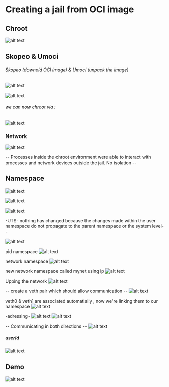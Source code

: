 # Creating a jail from OCI image

## Chroot
![alt text](images/image.png)

## Skopeo & Umoci
 ###### Skopeo (downold OCI image) & Umoci (unpack the image)
![alt text](images/image1.png)

![alt text](images/i2.png)

 ###### we can now chroot via :

![alt text](images/ii.png)

### Network
 ![alt text](images/i3.png)

 -- Processes inside the chroot environment were able to interact with processes and network devices outside the jail. No isolation --
 
 
## Namespace

![alt text](images/i4.png)

![alt text](images/i5.png)

![alt text](images/i6.png)


-UTS-
nothing has changed because the changes made within the user namespace do not propagate to the parent namespace or the system level--

![alt text](images/n.png)

pid namespace
![alt text](images/pid.png)

network namespace
![alt text](images/net.png)


new network namespace called mynet using ip
![alt text](images/net1.png)

Upping the network
![alt text](images/net2.png)

-- create a veth pair which should allow communication --
![alt text](images/c.png)

veth0 & veth1 are associated automatially , now we're linking them to our namespace
![alt text](images/lin1.png)

-adressing-
![alt text](images/ad.png)
![alt text](images/ad1.png)

-- Communicating in both directions --
![alt text](images/ping.png)

#####  userId
![alt text](images/nobady.png)

## Demo 

![alt text](images/demo.png)